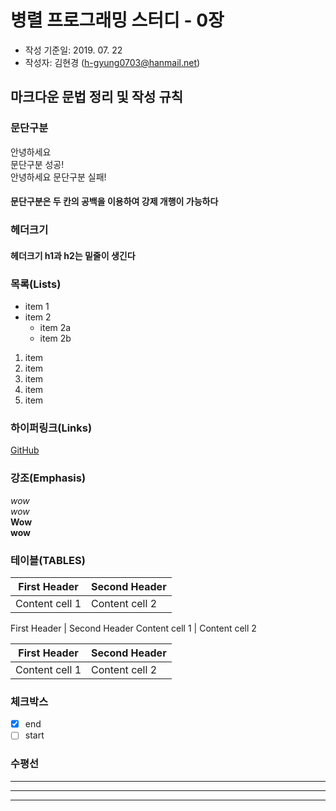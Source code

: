 # 병렬 프로그래밍 스터디 - 0장

- 작성 기준일: 2019. 07. 22
- 작성자: 김현경 (h-gyung0703@hanmail.net)

## 마크다운 문법 정리 및 작성 규칙

### 문단구분
안녕하세요  
문단구분 성공!  
안녕하세요
문단구분 실패!  
#### 문단구분은 두 칸의 공백을 이용하여 강제 개행이 가능하다

### 헤더크기
#### 헤더크기 h1과 h2는 밑줄이 생긴다

### 목록(Lists)
* item 1
* item 2
  * item 2a
  * item 2b
1. item
2. item
3. item
1. item
1. item

### 하이퍼링크(Links)
[GitHub](http://github.com "깃허브")

### 강조(Emphasis)
*wow*  
_wow_  
**Wow**  
__wow__  

### 테이블(TABLES)
First Header | Second Header
------------ | -------------
Content cell 1 | Content cell 2  

First Header | Second Header
Content cell 1 | Content cell 2

First Header | Second Header
-------- | --------
Content cell 1 | Content cell 2

### 체크박스
- [x] end
- [ ] start

### 수평선
---
***
___
